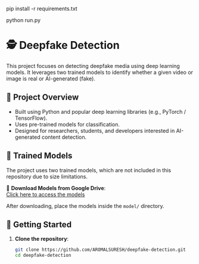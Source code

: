 pip install -r requirements.txt

python run.py

# 🕵️ Deepfake Detection

This project focuses on detecting deepfake media using deep learning models. It leverages two trained models to identify whether a given video or image is real or AI-generated (fake).

## 📁 Project Overview

- Built using Python and popular deep learning libraries (e.g., PyTorch / TensorFlow).
- Uses pre-trained models for classification.
- Designed for researchers, students, and developers interested in AI-generated content detection.

## 🧠 Trained Models

The project uses two trained models, which are not included in this repository due to size limitations.

🔗 **Download Models from Google Drive**:  
[Click here to access the models](https://drive.google.com/drive/folders/1Q0ADd_oDo_pDy2RHX0tBv_8--irXJLvd?usp=sharing)

After downloading, place the models inside the `model/` directory.

## 🚀 Getting Started

1. **Clone the repository**:
   ```bash
   git clone https://github.com/AROMALSURESH/deepfake-detection.git
   cd deepfake-detection

